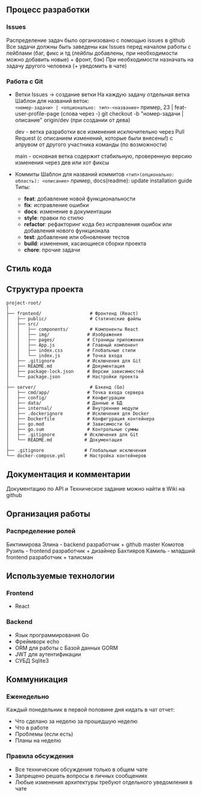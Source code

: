 ## Процесс разработки



### Issues
Распределение задач было организовано с помощью issues в github
Все задачи должны быть заведены как Issues перед началом работы с лейблами (баг, фикс и тд (лейблы добавлены, при необходимости можно добавить новые) + фронт, бэк)
При необходимости назначать на задачу другого человека (+ уведомить в чате)
### Работа с Git
- Ветки
	Issues -> создание ветки 
	На каждую задачу отдельная ветка
	Шаблон для названий веток:  
	```<номер-задачи> | <опционально: тип>-<название>```
	пример, 23 | feat-user-profile-page
	(слова через -)
	git checkout -b "номер-задачи | описание" origin/dev (при создании от дева)
	
	dev - ветка разработки
	все изменения исключительно через Pull Request (с описанием изменений, которые были внесены!) с апрувом от другого участника команды (по возможности)
	
	main - основная ветка
	содержит стабильную, проверенную версию
	изменения через дев или хот фиксы 
- Коммиты
	Шаблон для названий коммитов
	```<тип>(опционально: область): <описание>```
	пример, docs(readme): update installation guide
	Типы:
	- **feat**: добавление новой функциональности
	- **fix**: исправление ошибки
	- **docs**: изменение в документации
	- **style**: правки по стилю
	- **refactor**: рефакторинг кода без исправления ошибок или добавления нового функционала
	- **test**: добавление или обновление тестов
	- **build**: изменения, касающиеся сборки проекта
	- **chore**: прочие задачи


## Стиль кода

## Структура проекта
```
project-root/
│
├── frontend/                  # Фронтенд (React)
│   ├── public/                # Статические файлы
│   ├── src/
│   │   ├── components/        # Компоненты React
│   │   ├── img/              # Изображения
│   │   ├── pages/            # Страницы приложения
│   │   ├── App.js            # Главный компонент
│   │   ├── index.css         # Глобальные стили
│   │   └── index.js          # Точка входа
│   ├── .gitignore            # Исключения для Git
│   ├── README.md             # Документация
│   ├── package-lock.json     # Версии зависимостей
│   └── package.json          # Настройки проекта
│
├── server/                    # Бэкенд (Go)
│   ├── cmd/app/              # Точка входа сервера
│   ├── config/               # Конфигурации
│   ├── data/                 # Данные и БД
│   ├── internal/             # Внутренние модули
│   ├── .dockerignore         # Исключения для Docker
│   ├── Dockerfile            # Конфигурация контейнера
│   ├── go.mod                # Зависимости Go
│   ├── go.sum                # Контрольные суммы
│   ├── .gitignore           # Исключения для Git
│   └── README.md            # Документация
│
├── .gitignore               # Глобальные исключения
└── docker-compose.yml       # Настройка контейнеров
```
## Документация и комментарии
Документацию по API и Техническое задание можно найти в Wiki на github

## Организация работы
### Распределение ролей
Биктимирова Элина - backend разработчик + github master
Комотов Рузиль - frontend разработчик + дизайнер
Бахтияров Камиль - младший frontend разработчик + талисман

## Используемые технологии
### Frontend
- React
  
### Backend
- Язык программирования Go
- Фреймворк echo
- ORM для работы с Базой данных GORM
- JWT для аутентификации
- СУБД Sqlite3
  
## Коммуникация

### Еженедельно
Каждый понедельник в первой половине дня кидать в чат отчет:
- Что сделано за неделю за прошедшую неделю
- Что в работе
- Проблемы (если есть)
- Планы на неделю
  
### Правила обсуждения
- Все технические обсуждения только в общем чате
- Запрещено решать вопросы в личных сообщениях
- Любые изменения архитектуры требуют отдельного уведомления в чате
